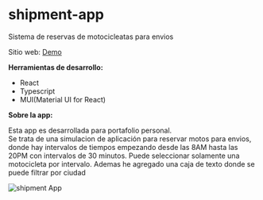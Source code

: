 # shipment-app
Sistema de reservas de motocicleatas para envios

Sitio web: <a href="https://shipment-app-d9jt.vercel.app/" _blank>Demo</a>

<b>Herramientas de desarrollo:</b>
<ul>
  <li>React</li>
  <li>Typescript</li>
  <li>MUI(Material UI for React)</li>
</ul>

<b>Sobre la app:</b>

<p>Esta app es desarrollada para portafolio personal. </br>
Se trata de una simulacion de aplicación para reservar motos para envios, donde hay intervalos de tiempos empezando desde las 8AM hasta las 20PM con intervalos de 30 minutos. Puede seleccionar solamente una motocicleta por intervalo. Ademas he agregado una caja de texto donde se puede filtrar por ciudad
</p>

<img src="https://ibb.co/rw6TpfG" alt="shipment App">

